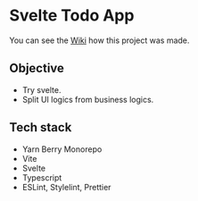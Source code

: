 # Svelte Todo App

You can see the [Wiki](https://github.com/ramram1048/try-svelte/wiki) how this project was made.

## Objective

* Try svelte.
* Split UI logics from business logics.

## Tech stack

* Yarn Berry Monorepo
* Vite
* Svelte
* Typescript
* ESLint, Stylelint, Prettier
